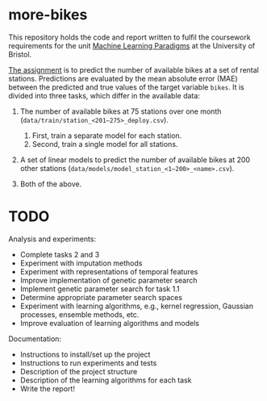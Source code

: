 # more-bikes

This repository holds the code and report written to fulfil the coursework
requirements for the unit
[Machine Learning Paradigms](https://www.bris.ac.uk/unit-programme-catalogue/UnitDetails.jsa?ayrCode=23%2F24&unitCode=COMSM0025)
at the University of Bristol.

[The assignment](https://www.kaggle.com/competitions/morebikes2023/overview)
is to predict the number of available bikes at a set of rental stations.
Predictions are evaluated by the mean absolute error (MAE) between the predicted
and true values of the target variable `bikes`.
It is divided into three tasks, which differ in the available data:

1. The number of available bikes at 75 stations over one month
   (`data/train/station_<201–275>_deploy.csv`).

   1. First, train a separate model for each station.
   2. Second, train a single model for all stations.

2. A set of linear models to predict the number of available bikes at 200 other stations
   (`data/models/model_station_<1–200>_<name>.csv`).

3. Both of the above.

# TODO

Analysis and experiments:

- Complete tasks 2 and 3
- Experiment with imputation methods
- Experiment with representations of temporal features
- Improve implementation of genetic parameter search
- Implement genetic parameter search for task 1.1
- Determine appropriate parameter search spaces
- Experiment with learning algorithms, e.g., kernel regression, Gaussian processes,
  ensemble methods, etc.
- Improve evaluation of learning algorithms and models

Documentation:

- Instructions to install/set up the project
- Instructions to run experiments and tests
- Description of the project structure
- Description of the learning algorithms for each task
- Write the report!

